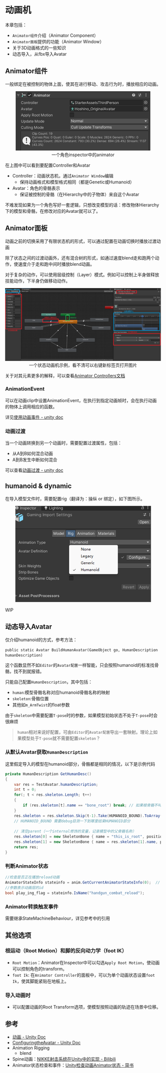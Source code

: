 # 动画机

本章包括：
- `Animator组件`介绍（Animator Component）
- `Animator面板`提供的功能（Animator Window）
- 关于3D动画格式的一些知识
- 动态导入，从fbx导入Avatar

## Animator组件

一般绑定在被控制的物体上面，使其在进行移动、攻击行为时，播放相应的动画。

<center><img  src="../img/animator-1.png" /></center>

<center>一个角色inspector中的animator</center>

在上图中可以看到要配置Controller和Avatar
- Controller：动画状态机，通过`Animator Window`编辑
    - 保持动画格式和模型格式相同（都是Genetic或Humanoid）
- Avatar：角色的骨骼表示
    - 保证被控制的骨骼（在Hierarchy中的子物体）来自这个Avatar

不难发现如果为一个角色写好一套逻辑，只想改变模型的话：修改物体Hierarchy下的模型和骨骼，在修改对应的Avatar就可以了。

## Animator面板

动画之前的切换采用了有限状态机的形式，可以通过配置在动画切换时播放过渡动画

除了状态之间的过渡动画外，还有混合树的形式，如通过速度blend走和跑两个动作，使速度介于走和跑中间时播放blend动画。

对于复杂的动作，可以使用层级控制（Layer）模式。例如可以控制上半身做释放技能动作，下半身仍做移动动作。

<center><img  src="../img/animator-2.png" /></center>

<center>一个状态动画机示例，看不清可以右键新标签页打开图片</center>

关于对其元素更多的解释，可以查看[Animator Controllers文档](https://docs.unity3d.com/cn/current/Manual/AnimatorControllers.html)

### AnimationEvent

可以在动画clip中设置AnimationEvent，在执行到指定动画帧时，会在执行动画的物体上调用相应的函数。

详见[使用动画事件 - unity doc](https://docs.unity3d.com/cn/2021.3/Manual/script-AnimationWindowEvent.html)

### 动画过渡

当一个动画转换到另一个动画时，需要配置过渡属性，包括：
- 从A到B如何混合动画
- A到B发生中断如何混合

可以查看[动画过渡 - unity doc](https://docs.unity3d.com/cn/current/Manual/class-Transition.html)

## humanoid & dynamic

在导入模型文件时，需要配置rig（翻译为：操纵 or 绑定），如下图所示。

<center><img  src="../img/animator-3.png" /></center>

WIP

## 动态导入Avatar

仅介绍humanoid的方式，参考方法：

`public static Avatar BuildHumanAvatar(GameObject go, HumanDescription humanDescription)`

这个函数显然不如`Editor`的`Avatar配置`一样智能，只会按照humanoid的标准找骨骼，找不到就报错。

只能自己配置`HumanDescription`，其中包括：
- `human`:模型骨骼名称对应humanoid骨骼名称的映射
- `skeleton`:骨骼位置
- 其他如`m_ArmTwist`的float参数

由于`skeleton`中需要配置`T-pose`时的参数，如果模型初始状态不处于`T-pose`时会很麻烦
> `human`相对来说好配置，可由`Editor`的`Avatar配置`导出一套映射。理论上如果模型处于`T-pose`就不需要配置`skeleton`？

### 从默认Avatar获取`HumanDescription`

这里假定导入的模型在humanoid部分，骨骼都是相同的情况，以下是示例代码

```cs
private HumanDescription GetHumanDesc()
{
    var res = TestAvatar.humanDescription;
    int t = 0;
    for(; t < res.skeleton.Length; t++)
    {
        if (res.skeleton[t].name == "bone_root") break; // 如果根骨骼不叫"bone_root"也要改一下
    }
    res.skeleton = res.skeleton.Skip(t-1).Take(HUMANOID_BOUND).ToArray(); // 保留mesh根当作根，我也不知道为什么要这样，反正这样是对的
    // HUMANOID_BOUND 需要debug目测一下到哪里结束HUMANOID部分

    // 清空parent（一个internal修饰的变量，记录模型中的父骨骼名称）
    res.skeleton[0] = new SkeletonBone { name = "this_is_root", position = res.skeleton[0].position, rotation = res.skeleton[0].rotation, scale = res.skeleton[0].scale };
    res.skeleton[1] = new SkeletonBone { name = res.skeleton[1].name, position = res.skeleton[1].position, rotation = res.skeleton[1].rotation, scale = res.skeleton[1].scale };
    return res;
}
```

### 判断Animator状态
```cs
//检查是否正在播放reload动画
AnimatorStateInfo stateinfo = anim.GetCurrentAnimatorStateInfo(0);  // 从0开始计数
//参数表示动画层的id
bool play_ing_flag = stateinfo.IsName("handgun_combat_reload");
```

### Animator转换触发事件

需要继承StateMachineBehaviour，详见参考中的引用

## 其他选项

### 根运动（Root Motion）和脚的反向动力学（foot IK）

- `Root Motion`：Animator在Inspector中可以勾选`Apply Root Motion`，使动画可以控制角色的transform。
- `foot Ik`: 在`Animator Controller`的面板中，可以为单个动画状态设置`foot Ik`，使其脚能紧贴在地板上。

### 导入动画时

- 可以配置动画的Root Transform选项，使模型按照动画的轨迹在场景中位移。

## 参考
- [动画 - Unity Doc](https://docs.unity3d.com/cn/current/Manual/AnimationSection.html)
- [ConfiguringtheAvatar - Unity Doc](https://docs.unity3d.com/Manual/ConfiguringtheAvatar.html)
- Animation Rigging
    - blend
- Spine动画：[NIKKE射击系统在Unity中的实现 - Bilibili](https://www.bilibili.com/video/BV1Hz4y1F75i)
- Animator状态检查和事件：[Unity检查动画Animator状态 - 简书](https://www.jianshu.com/p/a4379937f8c3)